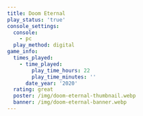 ```yaml
---
title: Doom Eternal
play_status: 'true'
console_settings:
  console:
    - pc
  play_method: digital
game_info:
  times_played:
    - time_played:
        play_time_hours: 22
        play_time_minutes: ''
      date_year: '2020'
  rating: great
  poster: /img/doom-eternal-thumbnail.webp
  banner: /img/doom-eternal-banner.webp
---
```

